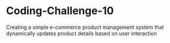 # Coding-Challenge-10
Creating a simple e-commerce product management system that dynamically updates product details based on user interaction
